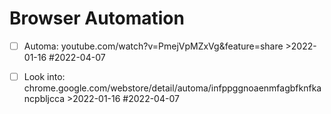 # Browser Automation
* [ ] Automa: youtube.com/watch?v=PmejVpMZxVg&feature=share  >2022-01-16 #2022-04-07
* [ ] Look into: chrome.google.com/webstore/detail/automa/infppggnoaenmfagbfknfkancpbljcca  >2022-01-16 #2022-04-07

